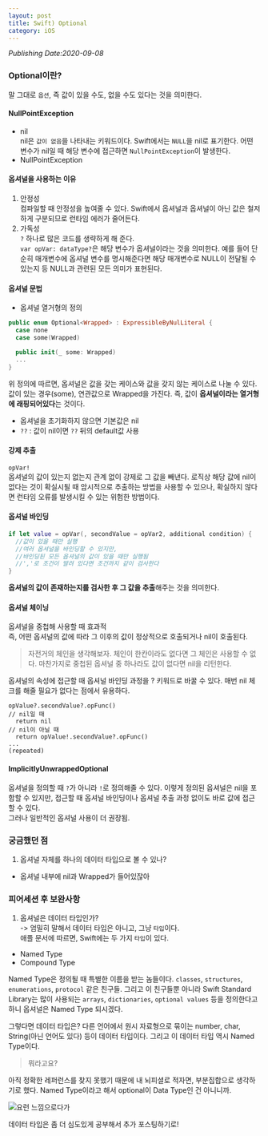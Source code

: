 ```yaml
---
layout: post
title: Swift) Optional
category: iOS
---
```

*Publishing Date:2020-09-08*

### Optional이란?
말 그대로 `옵션`, 즉 값이 있을 수도, 없을 수도 있다는 것을 의미한다.

#### NullPointException
* nil   
nil은 `값이 없음`을 나타내는 키워드이다. Swift에서는 `NULL`을 nil로 표기한다. 어떤 변수가 nil일 때 해당 변수에 접근하면 `NullPointException`이 발생한다.
* NullPointException  

#### 옵셔널을 사용하는 이유
1. 안정성  
컴파일할 때 안정성을 높여줄 수 있다. Swift에서 옵셔널과 옵셔널이 아닌 값은 철저하게 구분되므로 런타임 에러가 줄어든다.  
2. 가독성  
`?` 하나로 많은 코드를 생략하게 해 준다.  
`var opVar: dataType?`은 해당 변수가 옵셔널이라는 것을 의미한다. 예를 들어 단순히 매개변수에 옵셔널 변수를 명시해준다면 해당 매개변수로 NULL이 전달될 수 있는지 등 NULL과 관련된 모든 의미가 표현된다.


#### 옵셔널 문법
* 옵셔널 열거형의 정의
```Swift
public enum Optional<Wrapped> : ExpressibleByNulLiteral {
  case none
  case some(Wrapped)

  public init(_ some: Wrapped)
  ...
}
```
위 정의에 따르면, 옵셔널은 값을 갖는 케이스와 값을 갖지 않는 케이스로 나눌 수 있다. 값이 있는 경우(some), 연관값으로 Wrapped을 가진다. 즉, 값이 <b>옵셔널이라는 열거형에 래핑되어있다</b>는 것이다.

* 옵셔널을 초기화하지 않으면 기본값은 nil
* `??` : 값이 nil이면 `??` 뒤의 default값 사용

#### 강제 추출
`opVar!`  
옵셔널의 값이 있는지 없는지 관계 없이 강제로 그 값을 빼낸다. 로직상 해당 값에 nil이 없다는 것이 확실시될 때 암시적으로 추출하는 방법을 사용할 수 있으나, 확실하지 않다면 런타임 오류를 발생시킬 수 있는 위험한 방법이다.

#### 옵셔널 바인딩
```Swift
if let value = opVar(, secondValue = opVar2, additional condition) {
  //값이 있을 때만 실행
  //여러 옵셔널을 바인딩할 수 있지만,
  //바인딩된 모든 옵셔널의 값이 있을 때만 실행됨
  //','로 조건이 딸려 있다면 조건까지 같이 검사한다
}
```
<b>옵셔널의 값이 존재하는지를 검사한 후 그 값을 추출</b>해주는 것을 의미한다.

#### 옵셔널 체이닝
옵셔널을 중첩해 사용할 때 효과적  
즉, 어떤 옵셔널의 값에 따라 그 이후의 값이 정상적으로 호출되거나 nil이 호출된다.
> 자전거의 체인을 생각해보자. 체인이 한칸이라도 없다면 그 체인은 사용할 수 없다.
> 마찬가지로 중첩된 옵셔널 중 하나라도 값이 없다면 nil을 리턴한다.

옵셔널의 속성에 접근할 때 옵셔널 바인딩 과정을 ? 키워드로 바꿀 수 있다. 매번 nil 체크를 해줄 필요가 없다는 점에서 유용하다.
```
opValue?.secondValue?.opFunc()
// nil일 때
  return nil
// nil이 아닐 때
  return opValue!.secondValue?.opFunc()
...
(repeated)
```

#### ImplicitlyUnwrappedOptional
옵셔널을 정의할 때 `?`가 아니라 `!`로 정의해줄 수 있다. 이렇게 정의된 옵셔널은 nil을 포함할 수 있지만, 접근할 때 옵셔널 바인딩이나 옵셔널 추출 과정 없이도 바로 값에 접근할 수 있다.  
그러나 일반적인 옵셔널 사용이 더 권장됨.

### 궁금했던 점
1. 옵셔널 자체를 하나의 데이터 타입으로 볼 수 있나?
  - 옵셔널 내부에 nil과 Wrapped가 들어있잖아

### 피어세션 후 보완사항
1. 옵셔널은 데이터 타입인가?  
-> 엄밀히 말해서 데이터 타입은 아니고, 그냥 `타입`이다.  
애플 문서에 따르면, Swift에는 두 가지 `타입`이 있다.  

  * Named Type
  * Compound Type

Named Type은 정의될 때 특별한 이름을 받는 놈들이다. `classes`, `structures`, `enumerations`, `protocol` 같은 친구들. 그리고 이 친구들뿐 아니라 Swift Standard Library는 많이 사용되는 `arrays`, `dictionaries`, `optional values` 등을 정의한다고 하니 옵셔널은 Named Type 되시겠다.

그렇다면 데이터 타입은? 다른 언어에서 원시 자료형으로 묶이는 number, char, String(아닌 언어도 있다) 등이 데이터 타입이다. 그리고 이 데이터 타입 역시 Named Type이다.

> 뭐라고요?

아직 정확한 레퍼런스를 찾지 못했기 때문에 내 뇌피셜로 적자면, 부분집합으로 생각하기로 했다. Named Type이라고 해서 optional이 Data Type인 건 아니니까.  

![요런 느낌으로다가](/assets/스크린샷%202020-09-10%20오전%207.01.28.png)

데이터 타입은 좀 더 심도있게 공부해서 추가 포스팅하기로!

